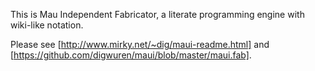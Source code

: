 This is Mau Independent Fabricator, a literate programming
engine with wiki-like notation.

Please see [http://www.mirky.net/~dig/maui-readme.html] and
[https://github.com/digwuren/maui/blob/master/maui.fab].
